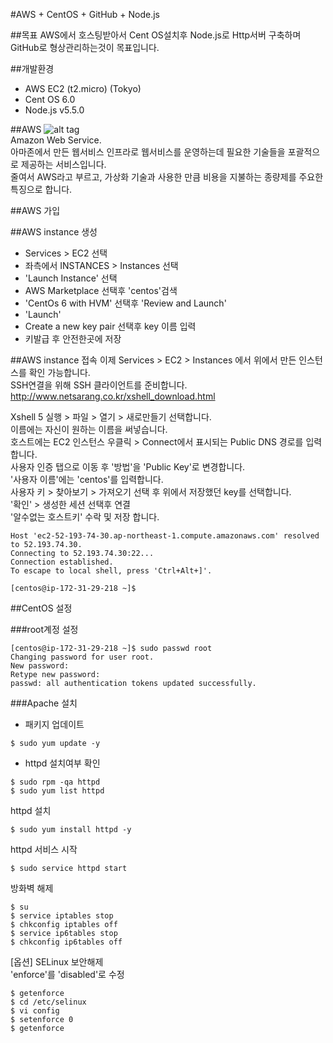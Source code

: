 #AWS + CentOS + GitHub + Node.js

##목표
AWS에서 호스팅받아서 Cent OS설치후 Node.js로 Http서버 구축하며 GitHub로 형상관리하는것이 목표입니다.

##개발환경
- AWS EC2 (t2.micro) (Tokyo)
- Cent OS 6.0
- Node.js v5.5.0


##AWS
![alt tag](https://mateh.id.au/wp-content/uploads/2014/07/amazon-aws-logo.jpg)  
Amazon Web Service.  
아마존에서 만든 웹서비스 인프라로 웹서비스를 운영하는데 필요한 기술들을 포괄적으로 제공하는 서비스입니다.  
줄여서 AWS라고 부르고, 가상화 기술과 사용한 만큼 비용을 지불하는 종량제를 주요한 특징으로 합니다.

##AWS 가입

##AWS instance 생성
 - Services > EC2 선택
 - 좌측에서 INSTANCES > Instances 선택
 - 'Launch Instance' 선택
 - AWS Marketplace 선택후 'centos'검색
 - 'CentOs 6 with HVM' 선택후 'Review and Launch'
 - 'Launch'
 - Create a new key pair 선택후 key 이름 입력
 - 키발급 후 안전한곳에 저장

 
##AWS instance 접속
이제 Services > EC2 > Instances 에서 위에서 만든 인스턴스를 확인 가능합니다.  
SSH연결을 위해 SSH 클라이언트를 준비합니다.  
http://www.netsarang.co.kr/xshell_download.html  

Xshell 5 실행 > 파일 > 열기 > 새로만들기 선택합니다.  
이름에는 자신이 원하는 이름을 써넣습니다.  
호스트에는 EC2 인스턴스 우클릭 > Connect에서 표시되는 Public DNS 경로를 입력합니다.  
사용자 인증 탭으로 이동 후 '방법'을 'Public Key'로 변경합니다.  
'사용자 이름'에는 'centos'를 입력합니다.  
사용자 키 > 찾아보기 > 가져오기 선택 후 위에서 저장했던 key를 선택합니다.  
'확인' > 생성한 세션 선택후 연결  
'알수없는 호스트키' 수락 및 저장 합니다.  


```shell
Host 'ec2-52-193-74-30.ap-northeast-1.compute.amazonaws.com' resolved to 52.193.74.30.
Connecting to 52.193.74.30:22...
Connection established.
To escape to local shell, press 'Ctrl+Alt+]'.

[centos@ip-172-31-29-218 ~]$ 

```

##CentOS 설정

###root계정 설정
```shell
[centos@ip-172-31-29-218 ~]$ sudo passwd root
Changing password for user root.
New password: 
Retype new password: 
passwd: all authentication tokens updated successfully.
```

###Apache 설치


- 패키지 업데이트
```shell
$ sudo yum update -y
```


- httpd 설치여부 확인
```shell
$ sudo rpm -qa httpd
$ sudo yum list httpd
```


httpd 설치
```shell
$ sudo yum install httpd -y
```


httpd 서비스 시작
```shell
$ sudo service httpd start
```

  
방화벽 해제
```shell
$ su
$ service iptables stop
$ chkconfig iptables off
$ service ip6tables stop
$ chkconfig ip6tables off
```  
    
[옵션] SELinux 보안해제  
'enforce'를 'disabled'로 수정
```shell
$ getenforce
$ cd /etc/selinux
$ vi config
$ setenforce 0
$ getenforce
```
